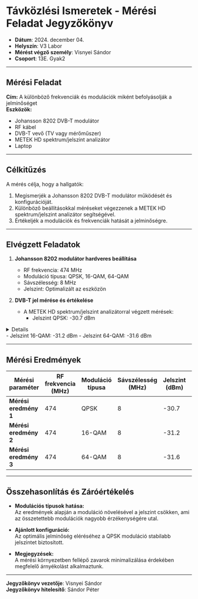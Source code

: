 # Távközlési Ismeretek - Mérési Feladat Jegyzőkönyv

- **Dátum**: 2024. december 04.
- **Helyszín**: V3 Labor
- **Mérést végző személy**: Visnyei Sándor
- **Csoport**: 13E. Gyak2

---

## Mérési Feladat
**Cím:** A különböző frekvenciák és modulációk miként befolyásolják a jelminőséget  
**Eszközök:**  
- Johansson 8202 DVB-T modulátor  
- RF kábel  
- DVB-T vevő (TV vagy mérőműszer)  
- METEK HD spektrum/jelszint analizátor  
- Laptop  

---

## Célkitűzés
A mérés célja, hogy a hallgatók:  
1. Megismerjék a Johansson 8202 DVB-T modulátor működését és konfigurációját.  
2. Különböző beállításokkal méréseket végezzenek a METEK HD spektrum/jelszint analizátor segítségével.  
3. Értékeljék a modulációk és frekvenciák hatását a jelminőségre.  

---

## Elvégzett Feladatok
1. **Johansson 8202 modulátor hardveres beállítása**  
   - RF frekvencia: 474 MHz  
   - Moduláció típusa: QPSK, 16-QAM, 64-QAM  
   - Sávszélesség: 8 MHz  
   - Jelszint: Optimalizált az eszközön  

2. **DVB-T jel mérése és értékelése**  
   - A METEK HD spektrum/jelszint analizátorral végzett mérések:  
     - Jelszint QPSK: -30.7 dBm
<details>
   <img src="https://sancy1021.github.io/Tavkozles/04. Frekvencia moduláció mérési feladat/its_snapshot_0001.bmp"/>
</details>
     - Jelszint 16-QAM: -31.2 dBm  
     - Jelszint 64-QAM: -31.6 dBm  

---

## Mérési Eredmények
| **Mérési paraméter** | **RF frekvencia (MHz)** | **Moduláció típusa** | **Sávszélesség (MHz)** | **Jelszint (dBm)** | **Bitsebesség (Mbps)** | **MER érték (dB)** |
|-----------------------|-------------------------|-----------------------|-------------------------|--------------------|------------------------|-----------------|
| **Mérési eredmény 1** | 474                     | QPSK                  | 8                       | -30.7              | 3,8Mbps                | 39.9dB          |      
| **Mérési eredmény 2** | 474                     | 16-QAM                | 8                       | -31.2              | 7.7Mbps                | 35.5dB          |  
| **Mérési eredmény 3** | 474                     | 64-QAM                | 8                       | -31.6              | 12.9Mbps               | 39.9dB          |

---

## Összehasonlítás és Záróértékelés
- **Modulációs típusok hatása:**  
  Az eredmények alapján a moduláció növelésével a jelszint csökken, ami az összetettebb modulációk nagyobb érzékenységére utal.  

- **Ajánlott konfiguráció:**  
  Az optimális jelminőség eléréséhez a QPSK moduláció stabilabb jelszintet biztosított.  

- **Megjegyzések:**  
  A mérési környezetben fellépő zavarok minimalizálása érdekében megfelelő árnyékolást alkalmaztunk.  

----
**Jegyzőkönyv vezetője**: Visnyei Sándor  
**Jegyzőkönyv hitelesítő**: Sándor Péter
